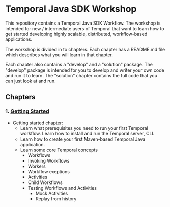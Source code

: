 # Temporal Java SDK Workshop

This repository contains a Temporal Java SDK Workflow.
The workshop is intended for new / intermediate users of Temporal
that want to learn how to get started developing 
highly scalable, distributed, workflow-based applications.

The workshop is divided in to chapters. Each chapter has a 
README.md file which describes what you will learn in that chapter.

Each chapter also contains a "develop" and a "solution" package.
The "develop" package is intended for you to develop and writer 
your own code and run it to learn. The "solution" chapter
contains the full code that you can just look at and run.

## Chapters

### 1. [Getting Started](src/main/java/io/workshop/c1/README.md)
* Getting started chapter:
    * Learn what prerequisites you need to run your first Temporal workflow. Learn how to install and run the Temporal server, CLI.
    * Learn how to create your first Maven-based Temporal Java application.
    * Learn some core Temporal concepts 
      * Workflows
      * Invoking Workflows
      * Workers
      * Workflow exeptions
      * Activities
      * Child Workflows
      * Testing Workflows and Activities
        * Mock Activities
        * Replay from history
